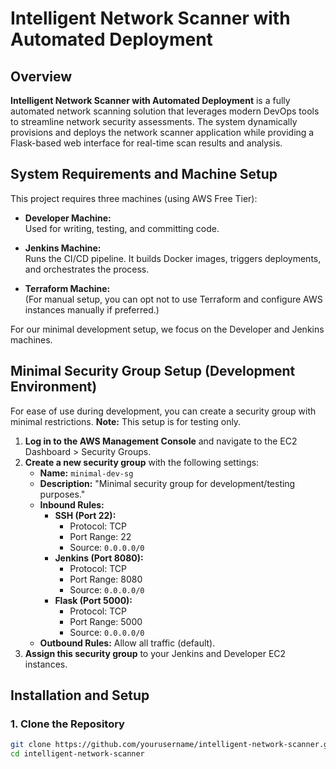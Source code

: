   # Intelligent Network Scanner with Automated Deployment

## Overview
**Intelligent Network Scanner with Automated Deployment** is a fully automated network scanning solution that leverages modern DevOps tools to streamline network security assessments. The system dynamically provisions and deploys the network scanner application while providing a Flask-based web interface for real-time scan results and analysis.

## System Requirements and Machine Setup
This project requires three machines (using AWS Free Tier):

- **Developer Machine:**  
  Used for writing, testing, and committing code.

- **Jenkins Machine:**  
  Runs the CI/CD pipeline. It builds Docker images, triggers deployments, and orchestrates the process.

- **Terraform Machine:**  
  (For manual setup, you can opt not to use Terraform and configure AWS instances manually if preferred.)  

For our minimal development setup, we focus on the Developer and Jenkins machines.

## Minimal Security Group Setup (Development Environment)
For ease of use during development, you can create a security group with minimal restrictions. **Note:** This setup is for testing only.

1. **Log in to the AWS Management Console** and navigate to the EC2 Dashboard > Security Groups.
2. **Create a new security group** with the following settings:
   - **Name:** `minimal-dev-sg`
   - **Description:** "Minimal security group for development/testing purposes."
   - **Inbound Rules:**
     - **SSH (Port 22):**  
       - Protocol: TCP  
       - Port Range: 22  
       - Source: `0.0.0.0/0`
     - **Jenkins (Port 8080):**  
       - Protocol: TCP  
       - Port Range: 8080  
       - Source: `0.0.0.0/0`
     - **Flask (Port 5000):**  
       - Protocol: TCP  
       - Port Range: 5000  
       - Source: `0.0.0.0/0`
   - **Outbound Rules:** Allow all traffic (default).
3. **Assign this security group** to your Jenkins and Developer EC2 instances.

## Installation and Setup

### 1. Clone the Repository
```bash
git clone https://github.com/yourusername/intelligent-network-scanner.git
cd intelligent-network-scanner
